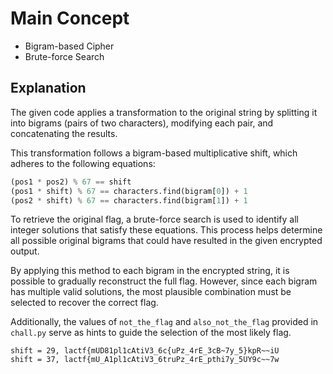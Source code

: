 # Main Concept

- Bigram-based Cipher
- Brute-force Search

## Explanation

The given code applies a transformation to the original string by splitting it into bigrams (pairs of two characters), modifying each pair, and concatenating the results.

This transformation follows a bigram-based multiplicative shift, which adheres to the following equations:

```python
(pos1 * pos2) % 67 == shift
(pos1 * shift) % 67 == characters.find(bigram[0]) + 1
(pos2 * shift) % 67 == characters.find(bigram[1]) + 1
```

To retrieve the original flag, a brute-force search is used to identify all integer solutions that satisfy these equations.
This process helps determine all possible original bigrams that could have resulted in the given encrypted output.

By applying this method to each bigram in the encrypted string, it is possible to gradually reconstruct the full flag.
However, since each bigram has multiple valid solutions, the most plausible combination must be selected to recover the correct flag.

Additionally, the values of `not_the_flag` and `also_not_the_flag` provided in `chall.py` serve as hints to guide the selection of the most likely flag.

```
shift = 29, lactf{mUD81pl1cAtiV3_6c{uPz_4rE_3cB~7y_5}kpR~~iU
shift = 37, lactf{mU_A1pl1cAtiV3_6truPz_4rE_pthi7y_5UY9c~~7w
```
